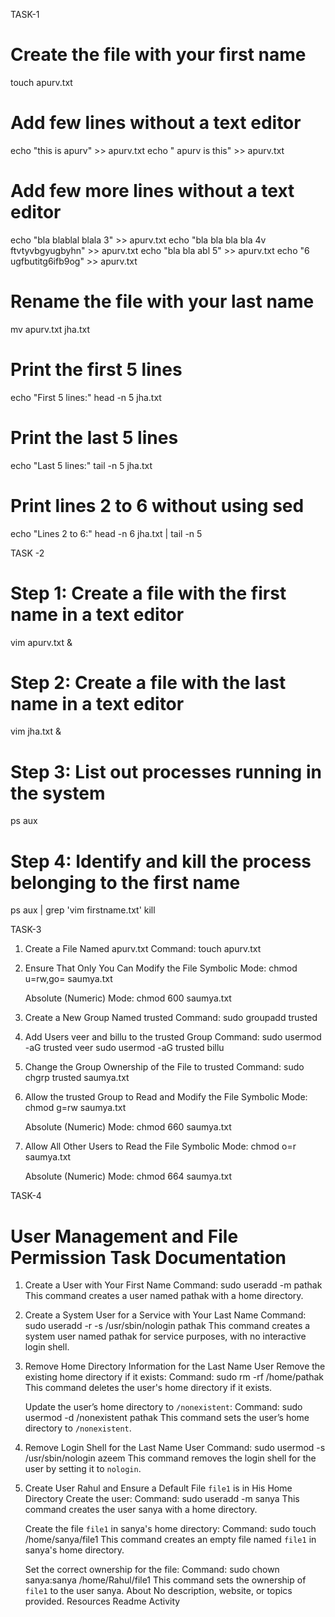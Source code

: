 TASK-1

# Create the file with your first name
touch apurv.txt

# Add few lines without a text editor
echo "this is apurv" >> apurv.txt
echo " apurv is this" >> apurv.txt

# Add few more lines without a text editor
echo "bla blablal blala 3" >> apurv.txt
echo "bla bla bla bla 4v ftvtyvbgyugbyhn" >> apurv.txt
echo "bla bla abl 5" >> apurv.txt
echo "6 ugfbutitg6ifb9og" >> apurv.txt

# Rename the file with your last name
mv apurv.txt jha.txt

# Print the first 5 lines
echo "First 5 lines:"
head -n 5 jha.txt

# Print the last 5 lines
echo "Last 5 lines:"
tail -n 5 jha.txt

# Print lines 2 to 6 without using sed
echo "Lines 2 to 6:"
head -n 6 jha.txt | tail -n 5


TASK -2
# Step 1: Create a file with the first name in a text editor 
 vim apurv.txt &
# Step 2: Create a file with the last name in a text editor 
vim jha.txt &
# Step 3: List out processes running in the system
ps aux
# Step 4: Identify and kill the process belonging to the first name 
ps aux | grep 'vim firstname.txt'
kill <PID>

TASK-3
1. Create a File Named apurv.txt
   Command:
   touch apurv.txt
   

2. Ensure That Only You Can Modify the File
   Symbolic Mode:
   chmod u=rw,go= saumya.txt
   
   Absolute (Numeric) Mode:
   chmod 600 saumya.txt
   

3. Create a New Group Named trusted
   Command:
   sudo groupadd trusted
  

4. Add Users veer and billu to the trusted Group
   Command:
   sudo usermod -aG trusted veer
   sudo usermod -aG trusted billu
   

5. Change the Group Ownership of the File to trusted
   Command:
   sudo chgrp trusted saumya.txt
  

6. Allow the trusted Group to Read and Modify the File
   Symbolic Mode:
   chmod g=rw saumya.txt
   
   Absolute (Numeric) Mode:
   chmod 660 saumya.txt
  

7. Allow All Other Users to Read the File
   Symbolic Mode:
   chmod o=r saumya.txt
  
   Absolute (Numeric) Mode:
   chmod 664 saumya.txt

TASK-4
# User Management and File Permission Task Documentation

1. Create a User with Your First Name
   Command:
   sudo useradd -m pathak
   This command creates a user named pathak with a home directory.

2. Create a System User for a Service with Your Last Name
   Command:
   sudo useradd -r -s /usr/sbin/nologin pathak
   This command creates a system user named pathak for service purposes, with no interactive login shell.

3. Remove Home Directory Information for the Last Name User
   Remove the existing home directory if it exists:
   Command:
   sudo rm -rf /home/pathak
   This command deletes the user's home directory if it exists.
   
   Update the user’s home directory to `/nonexistent`:
   Command:
   sudo usermod -d /nonexistent pathak
   This command sets the user’s home directory to `/nonexistent`.

4. Remove Login Shell for the Last Name User
   Command:
   sudo usermod -s /usr/sbin/nologin azeem
   This command removes the login shell for the user by setting it to `nologin`.

5. Create User Rahul and Ensure a Default File `file1` is in His Home Directory
   Create the user:
   Command:
   sudo useradd -m sanya
   This command creates the user sanya with a home directory.
   
   Create the file `file1` in sanya's home directory:
   Command:
   sudo touch /home/sanya/file1
   This command creates an empty file named `file1` in sanya's home directory.
   
   Set the correct ownership for the file:
   Command:
   sudo chown sanya:sanya /home/Rahul/file1
   This command sets the ownership of `file1` to the user sanya.
About
No description, website, or topics provided.
Resources
 Readme
 Activity
   

